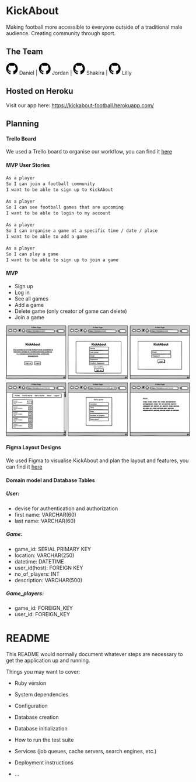 # KickAbout

Making football more accessible to everyone outside of a traditional male audience. Creating community through sport.

## The Team

[![Daniel](images/github-logo.png)](https://github.com/Legal-Dan) Daniel | [![Jordan](images/github-logo.png)](https://github.com/jordanveness) Jordan | [![Shakira](images/github-logo.png)](https://github.com/rhianekobar) Shakira | [![Lilly](images/github-logo.png)](https://github.com/lildann) Lilly 

## Hosted on Heroku

Visit our app here: https://kickabout-football.herokuapp.com/

## Planning
#### Trello Board

We used a Trello board to organise our workflow, you can find it [here](https://trello.com/b/M4iPzBw3/kickabout)

#### MVP User Stories
```
As a player
So I can join a football community
I want to be able to sign up to KickAbout

As a player
So I can see football games that are upcoming 
I want to be able to login to my account

As a player
So I can organise a game at a specific time / date / place
I want to be able to add a game

As a player
So I can play a game
I want to be able to sign up to join a game
```

#### MVP 

* Sign up
* Log in
* See all games
* Add a game
* Delete game (only creator of game can delete)
* Join a game

![All MVP Wireframes](images/wireframes.png)

#### Figma Layout Designs

We used Figma to visualise KickAbout and plan the layout and features, you can find it [here](https://www.figma.com/file/7GFETOsGVeKdzKqbFdL3Dz/KickAbout?node-id=0%3A1)


#### Domain model and Database Tables
##### User:
- devise for authentication and authorization
- first name: VARCHAR(60)
- last name: VARCHAR(60)

##### Game:
- game_id: SERIAL PRIMARY KEY
- location: VARCHAR(250)
- datetime: DATETIME
- user_id(host): FOREIGN KEY
- no_of_players: INT
- description: VARCHAR(500)

##### Game_players:
- game_id: FOREIGN_KEY
- user_id: FOREIGN_KEY


# README

This README would normally document whatever steps are necessary to get the
application up and running.

Things you may want to cover:

* Ruby version

* System dependencies

* Configuration

* Database creation

* Database initialization

* How to run the test suite

* Services (job queues, cache servers, search engines, etc.)

* Deployment instructions

* ...
